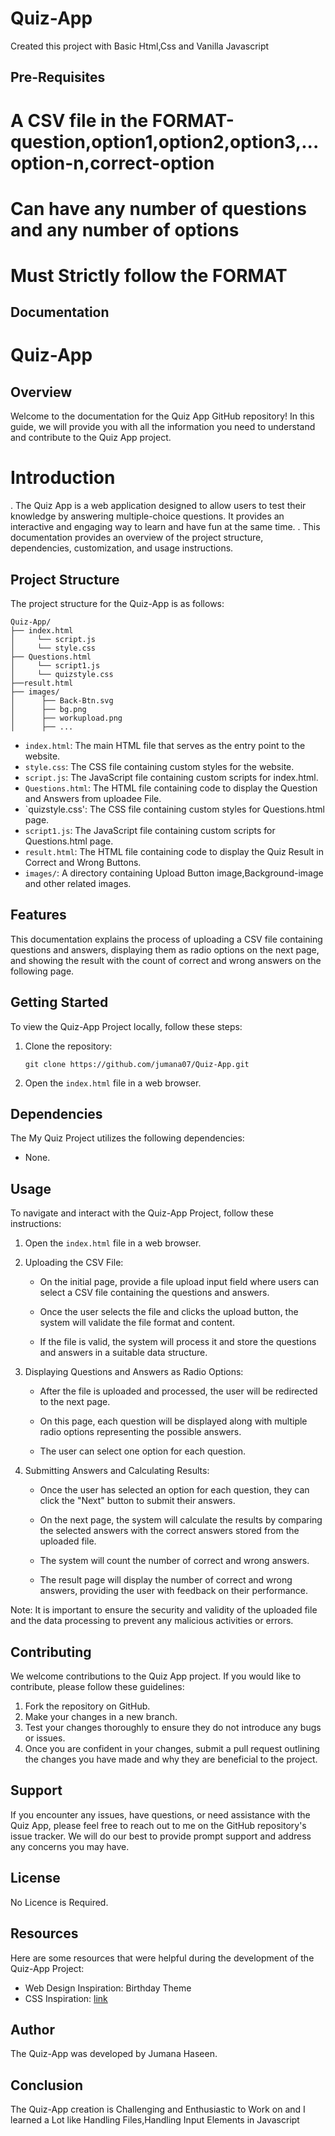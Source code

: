 # Quiz-App
Created this project with Basic Html,Css and Vanilla Javascript

## Pre-Requisites
# A CSV file in the FORMAT-question,option1,option2,option3,...option-n,correct-option
# Can have any number of questions and any number of options
# Must Strictly follow the FORMAT

## Documentation

# Quiz-App

## Overview
Welcome to the documentation for the Quiz App GitHub repository! In this guide, we will provide you with all the information you need to understand and contribute to the Quiz App project.
# Introduction
. The Quiz App is a web application designed to allow users to test their knowledge by answering multiple-choice questions. It provides an interactive and engaging way to learn and have fun at the same time.
. This documentation provides an overview of the project structure, dependencies, customization, and usage instructions.

## Project Structure
The project structure for the Quiz-App is as follows:
```
Quiz-App/
├── index.html
│     └── script.js
│     └── style.css
├── Questions.html
│     └── script1.js
│     └── quizstyle.css     
├──result.html
├── images/
│      ├── Back-Btn.svg
│      ├── bg.png
│      ├── workupload.png
│      ├── ...
```

- `index.html`: The main HTML file that serves as the entry point to the website.
- `style.css`: The CSS file containing custom styles for the website.
- `script.js`: The JavaScript file containing custom scripts for index.html.
- `Questions.html`: The HTML file containing code to display the Question and Answers from uploadee File.
- `quizstyle.css': The CSS file containing custom styles for Questions.html page.
- `script1.js`: The JavaScript file containing custom scripts for Questions.html page.
- `result.html`: The HTML file containing code to display the Quiz Result in Correct and Wrong Buttons.
- `images/`: A directory containing Upload Button image,Background-image and other related images.

## Features
This documentation explains the process of uploading a CSV file containing questions and answers, displaying them as radio options on the next page, and showing the result with the count of correct and wrong answers on the following page.


## Getting Started
To view the Quiz-App Project locally, follow these steps:

1. Clone the repository:
   ```
   git clone https://github.com/jumana07/Quiz-App.git
   ```

2. Open the `index.html` file in a web browser.

## Dependencies
The My Quiz Project utilizes the following dependencies:

- None.

## Usage
To navigate and interact with the Quiz-App Project, follow these instructions:

1. Open the `index.html` file in a web browser.

2. Uploading the CSV File:

   - On the initial page, provide a file upload input field where users can select a CSV file containing the questions and answers.

   - Once the user selects the file and clicks the upload button, the system will validate the file format and content.

   - If the file is valid, the system will process it and store the questions and answers in a suitable data structure.

3. Displaying Questions and Answers as Radio Options:

   - After the file is uploaded and processed, the user will be redirected to the next page.

   - On this page, each question will be displayed along with multiple radio options representing the possible answers.

   - The user can select one option for each question.

4. Submitting Answers and Calculating Results:

   - Once the user has selected an option for each question, they can click the "Next" button to submit their answers.

   - On the next page, the system will calculate the results by comparing the selected answers with the correct answers stored from the uploaded file.

   - The system will count the number of correct and wrong answers.

   - The result page will display the number of correct and wrong answers, providing the user with feedback on their performance.

Note: It is important to ensure the security and validity of the uploaded file and the data processing to prevent any malicious activities or errors.


## Contributing
We welcome contributions to the Quiz App project. If you would like to contribute, please follow these guidelines:
1. Fork the repository on GitHub.
2. Make your changes in a new branch.
3. Test your changes thoroughly to ensure they do not introduce any bugs or issues.
4. Once you are confident in your changes, submit a pull request outlining the changes you have made and why they are beneficial to the project.

## Support
If you encounter any issues, have questions, or need assistance with the Quiz App, please feel free to reach out to me on the GitHub repository's issue tracker. We will do our best to provide prompt support and address any concerns you may have.


## License
No Licence is Required.

## Resources
Here are some resources that were helpful during the development of the  Quiz-App Project:

- Web Design Inspiration: Birthday Theme
- CSS Inspiration: [link](https://courses.webdevsimplified.com/)

## Author
The Quiz-App was developed by Jumana Haseen.

## Conclusion
The Quiz-App creation is Challenging and Enthusiastic to Work on and I learned a Lot like Handling Files,Handling Input Elements in Javascript






